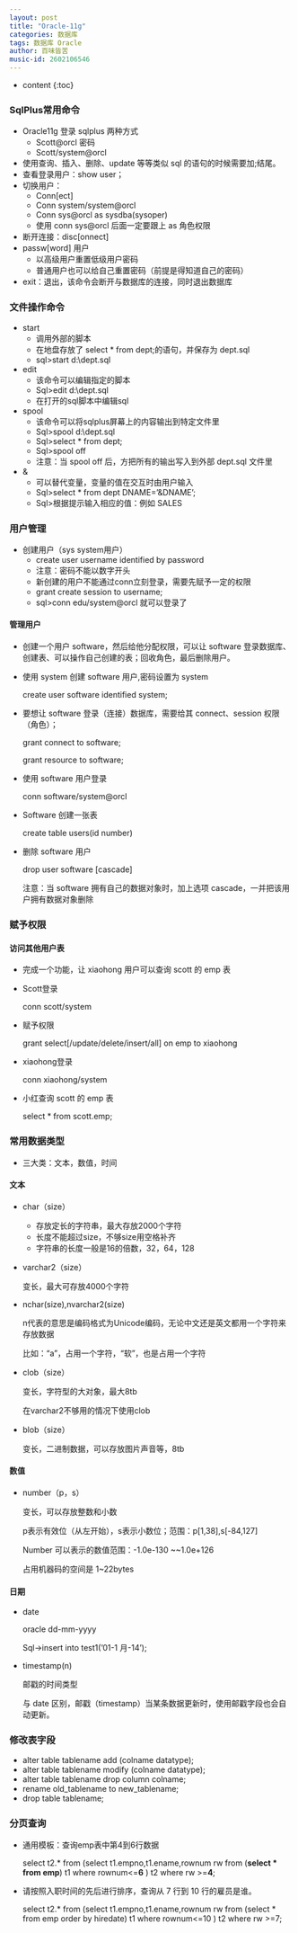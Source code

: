 ```yaml
---
layout: post
title: "Oracle-11g"
categories: 数据库
tags: 数据库 Oracle
author: 百味皆苦
music-id: 2602106546
---
```


* content
{:toc}
### SqlPlus常用命令

- Oracle11g 登录 sqlplus 两种方式
  - Scott@orcl    密码
  - Scott/system@orcl
- 使用查询、插入、删除、update 等等类似 sql 的语句的时候需要加;结尾。
- 查看登录用户：show user；
- 切换用户：
  - Conn[ect]
  - Conn system/system@orcl
  - Conn  sys@orcl  as  sysdba(sysoper)
  - 使用 conn  sys@orcl  后面一定要跟上 as  角色权限
- 断开连接：disc[onnect]
- passw[word]  用户
  - 以高级用户重置低级用户密码
  - 普通用户也可以给自己重置密码（前提是得知道自己的密码）
- exit：退出，该命令会断开与数据库的连接，同时退出数据库

### 文件操作命令

- start 
  - 调用外部的脚本
  - 在地盘存放了 select * from dept;的语句，并保存为 dept.sql
  - sql>start   d:\dept.sql 
- edit
  - 该命令可以编辑指定的脚本
  - Sql>edit   d:\dept.sql 
  - 在打开的sql脚本中编辑sql
- spool
  - 该命令可以将sqlplus屏幕上的内容输出到特定文件里
  - Sql>spool  d:\dept.sql
  - Sql>select * from dept; 
  - Sql>spool  off
  - 注意：当 spool  off 后，方把所有的输出写入到外部 dept.sql 文件里 
- &
  - 可以替代变量，变量的值在交互时由用户输入
  - Sql>select * from dept  DNAME=’&DNAME’; 
  - Sql>根据提示输入相应的值：例如 SALES

### 用户管理

- 创建用户（sys   system用户）
  - create user username identified by password
  - 注意：密码不能以数字开头
  - 新创建的用户不能通过conn立刻登录，需要先赋予一定的权限
  - grant create session to username;
  - sql>conn  edu/system@orcl   就可以登录了

#### 管理用户

- 创建一个用户 software，然后给他分配权限，可以让 software 登录数据库、创建表、可以操作自己创建的表；回收角色，最后删除用户。

- 使用 system 创建 software 用户,密码设置为 system

  create  user  software  identified  system;

- 要想让 software 登录（连接）数据库，需要给其 connect、session 权限（角色）；

  grant  connect    to  software;

  grant  resource  to  software;

- 使用 software 用户登录

  conn  software/system@orcl

- Software 创建一张表

  create  table  users(id number)

- 删除 software 用户

  drop  user   software  [cascade]

  注意：当 software 拥有自己的数据对象时，加上选项 cascade，一并把该用户拥有数据对象删除

### 赋予权限

#### 访问其他用户表

- 完成一个功能，让 xiaohong 用户可以查询 scott 的 emp 表 

- Scott登录

  conn scott/system

- 赋予权限

  grant  select[/update/delete/insert/all]  on emp  to  xiaohong

- xiaohong登录

  conn  xiaohong/system

- 小红查询 scott 的 emp 表

  select * from scott.emp; 

### 常用数据类型

- 三大类：文本，数值，时间

#### 文本

- char（size）

  - 存放定长的字符串，最大存放2000个字符
  - 长度不能超过size，不够size用空格补齐
  - 字符串的长度一般是16的倍数，32，64，128

- varchar2（size）

  变长，最大可存放4000个字符

- nchar(size),nvarchar2(size)

  n代表的意思是编码格式为Unicode编码，无论中文还是英文都用一个字符来存放数据 

  比如：“a”，占用一个字符，“软”，也是占用一个字符

- clob（size）

  变长，字符型的大对象，最大8tb

  在varchar2不够用的情况下使用clob

- blob（size）

  变长，二进制数据，可以存放图片声音等，8tb

#### 数值

- number（p，s）

  变长，可以存放整数和小数

  p表示有效位（从左开始），s表示小数位；范围：p[1,38],s[-84,127]

  Number 可以表示的数值范围：-1.0e-130 ~~1.0e+126

  占用机器码的空间是 1~22bytes

#### 日期

- date

  oracle dd-mm-yyyy

  Sql->insert  into  test1(’01-1 月-14’);

- timestamp(n)

  邮戳的时间类型 

  与 date 区别，邮戳（timestamp）当某条数据更新时，使用邮戳字段也会自动更新。

### 修改表字段

- alter table tablename add (colname datatype);
- alter table tablename modify (colname datatype);
- alter table tablename drop column colname;
- rename old_tablename to new_tablename;
- drop table tablename;

### 分页查询

- 通用模板：查询emp表中第4到6行数据

  select t2.* from
  (select t1.empno,t1.ename,rownum rw from
  (**select * from emp**) t1 where rownum<=**6** )
  t2 where rw >=**4**;

- 请按照入职时间的先后进行排序，查询从 7 行到 10 行的雇员是谁。

  select t2.* from (select
  t1.empno,t1.ename,rownum rw from
  (select * from emp order by hiredate) t1 where rownum<=10 )
  t2 where rw >=7;